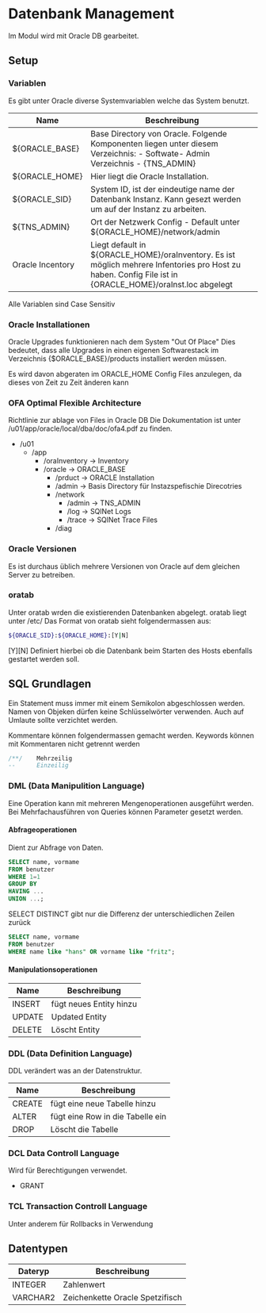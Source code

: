 # Datenbank Management
Im Modul wird mit Oracle DB gearbeitet.
## Setup
### Variablen
Es gibt unter Oracle diverse Systemvariablen welche das System benutzt.

|Name               |Beschreibung                    |
|-------------------|--------------------------------|
|${ORACLE_BASE}     |Base Directory von Oracle. Folgende Komponenten liegen unter diesem Verzeichnis: - Softwate- Admin Verzeichnis - {TNS_ADMIN}|
|${ORACLE_HOME}     |Hier liegt die Oracle Installation.|
|${ORACLE_SID}      |System ID, ist der eindeutige name der Datenbank Instanz. Kann gesezt werden um auf der Instanz zu arbeiten.|
|${TNS_ADMIN}       |Ort der Netzwerk Config - Default unter  ${ORACLE_HOME}/network/admin |
|Oracle Incentory   |Liegt default in ${ORACLE_HOME}/oraInventory. Es ist möglich mehrere Infentories pro Host zu haben. Config File ist in {ORACLE_HOME}/oraInst.loc abgelegt|

Alle Variablen sind Case Sensitiv

### Oracle Installationen
Oracle Upgrades funktionieren nach dem System "Out Of Place"
Dies bedeutet, dass alle Upgrades in einen eigenen Softwarestack im Verzeichnis {$ORACLE_BASE}/products installiert werden müssen.

Es wird davon abgeraten im ORACLE_HOME Config Files anzulegen, da dieses von Zeit zu Zeit änderen kann

### OFA Optimal Flexible Architecture
Richtlinie zur ablage von Files in Oracle DB
Die Dokumentation ist unter 
/u01/app/oracle/local/dba/doc/ofa4.pdf zu finden.


-   /u01
    - /app
        - /oraInventory -> Inventory
        - /oracle -> ORACLE_BASE
            - /prduct -> ORACLE Installation
            - /admin            -> Basis Directory für Instazspefischie Direcotries
            - /network
                - /admin        -> TNS_ADMIN
                - /log          -> SQlNet Logs
                - /trace        -> SQlNet Trace Files
            - /diag
            
            

### Oracle Versionen
Es ist durchaus üblich mehrere Versionen von Oracle auf dem gleichen Server zu betreiben.

### oratab


Unter oratab wrden die existierenden Datenbanken abgelegt.
oratab liegt unter /etc/
Das Format von oratab sieht folgendermassen aus:
``` bash
${ORACLE_SID}:${ORACLE_HOME}:[Y|N]
```
[Y][N] Definiert hierbei ob die Datenbank beim Starten des Hosts ebenfalls gestartet werden soll.


## SQL Grundlagen
Ein Statement muss immer mit einem Semikolon abgeschlossen werden.
Namen von Objeken dürfen keine Schlüsselwörter verwenden.
Auch auf Umlaute sollte verzichtet werden.

Kommentare können folgendermassen gemacht werden.
Keywords können mit Kommentaren nicht getrennt werden
``` SQL
/**/    Mehrzeilig
--      Einzeilig 
```

### DML (Data Manipulition Language)


Eine Operation kann mit mehreren Mengenoperationen ausgeführt werden.
Bei Mehrfachausführen von Queries können Parameter gesetzt werden.



#### Abfrageoperationen


Dient zur Abfrage von Daten.
``` SQL
SELECT name, vormame
FROM benutzer 
WHERE 1=1
GROUP BY
HAVING ...
UNION ...;
```

SELECT DISTINCT gibt nur die Differenz der unterschiedlichen Zeilen zurück

``` SQL
SELECT name, vormame
FROM benutzer 
WHERE name like "hans" OR vorname like "fritz";
```

#### Manipulationsoperationen

|Name      |Beschreibung                    |
|----------|--------------------------------|
|INSERT    |fügt neues Entity hinzu         |
|UPDATE    |Updated Entity                  |
|DELETE    |Löscht Entity                   |

### DDL (Data Definition Language)
DDL verändert was an der Datenstruktur.

|Name      |Beschreibung                    |
|----------|--------------------------------|
|CREATE    |fügt eine neue Tabelle hinzu    |
|ALTER     |fügt eine Row in die Tabelle ein|
|DROP      |Löscht die Tabelle              |


### DCL Data Controll Language
Wird für Berechtigungen verwendet.    
 - GRANT


### TCL Transaction Controll Language
Unter anderem für Rollbacks in Verwendung


## Datentypen
|Dateryp   |Beschreibung                   |
|----------|-------------------------------|
|INTEGER   |Zahlenwert                     |
|VARCHAR2  |Zeichenkette Oracle Spetzifisch|
